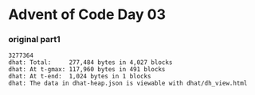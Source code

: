 # Advent of Code Day 03

### original part1

```
3277364
dhat: Total:     277,484 bytes in 4,027 blocks
dhat: At t-gmax: 117,960 bytes in 491 blocks
dhat: At t-end:  1,024 bytes in 1 blocks
dhat: The data in dhat-heap.json is viewable with dhat/dh_view.html
```
